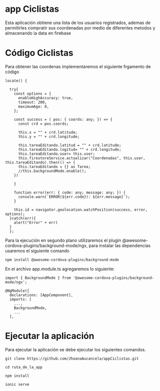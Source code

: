 # app Ciclistas

Esta aplicación obtiene una lista de los usuarios registrados, ademas de permitirles compratir sus coordenadas por medio de diferentes metodos y almacenando la data en firebase

# Código Ciclistas

Para obtener las coordenas implementaremos el siguiente frgamento de código

```
locate() {

  try{
    const options = {
      enableHighAccuracy: true,
      timeout: 200,
      maximumAge: 0,
    };
    
    const success = ( pos: { coords: any; }) => {
      const crd = pos.coords;

      this.x = "" + crd.latitude;
      this.y = "" + crd.longitude;

      this.tareaEditando.latitud = "" + crd.latitude;
      this.tareaEditando.logitud= "" + crd.longitude;
      this.tareaEditando.user= this.user;
      this.firestoreService.actualizar("Coordenadas", this.user, this.tareaEditando).then(() => {
      this.tareaEditando = {} as Tarea;
      //this.backgroundMode.enable();
    })

    }
    
    function error(err: { code: any; message: any; }) {
      console.warn(`ERROR(${err.code}): ${err.message}`);
    }
    
    this.id = navigator.geolocation.watchPosition(success, error, options);
  }catch(err){
    alert("Error" + err)
  }
  };
```
 
Para la ejecución en segundo plano utilizaremos el plugin @awesome-cordova-plugins/background-mode/ngx, para instalar las dependencias usaremos el siguiente comando

```
npm install @awesome-cordova-plugins/background-mode
```

En el archivo app.module.ts agregaremos lo siguiente:

```
import { BackgroundMode } from '@awesome-cordova-plugins/background-mode/ngx';
```

```
@NgModule({
  declarations: [AppComponent],
  imports: [
    ...,
    BackgroundMode,
    ...
  ],
```

# Ejecutar la aplicación

Para ejecutar la aplicación se debe ejecutar los siguientes comandos.

```
git clone https://github.com/JhoanaAucancela/appCiclistas.git
```
```
cd ruta_de_la_app
```
```
npm install
```
```
ionic serve
```
